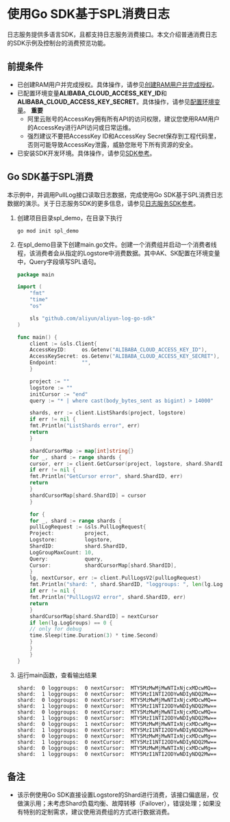 # 使用Go SDK基于SPL消费日志
日志服务提供多语言SDK，且都支持日志服务消费接口。本文介绍普通消费日志的SDK示例及控制台的消费预览功能。
## 前提条件
* 已创建RAM用户并完成授权。具体操作，请参见[创建RAM用户并完成授权](https://help.aliyun.com/zh/sls/using-the-openapi-example#78541bf01a5df)。
* 已配置环境变量**ALIBABA_CLOUD_ACCESS_KEY_ID**和**ALIBABA_CLOUD_ACCESS_KEY_SECRET**。具体操作，请参见[配置环境变量](https://help.aliyun.com/zh/sls/using-the-openapi-example#8e83951026slv)。
**重要**
  * 阿里云账号的AccessKey拥有所有API的访问权限，建议您使用RAM用户的AccessKey进行API访问或日常运维。
  * 强烈建议不要把AccessKey ID和AccessKey Secret保存到工程代码里，否则可能导致AccessKey泄露，威胁您账号下所有资源的安全。
* 已安装SDK开发环境。具体操作，请参见[SDK参考](https://help.aliyun.com/zh/sls/developer-reference/overview-of-log-service-sdk#reference-n3h-2sq-zdb)。
## Go SDK基于SPL消费
本示例中，并调用PullLog接口读取日志数据，完成使用Go SDK基于SPL消费日志数据的演示。关于日志服务SDK的更多信息，请参见[日志服务SDK参考](https://help.aliyun.com/zh/sls/developer-reference/overview-of-log-service-sdk#reference-n3h-2sq-zdb)。
1. 创建项目目录spl_demo，在目录下执行
    ```shell
    go mod init spl_demo
    ```
2. 在spl_demo目录下创建main.go文件。创建一个消费组并启动一个消费者线程，该消费者会从指定的Logstore中消费数据。其中AK、SK配置在环境变量中，Query字段填写SPL语句。
    ```go 
    package main

    import (
        "fmt"
        "time"
        "os"

        sls "github.com/aliyun/aliyun-log-go-sdk"
    )

    func main() {
        client := &sls.Client{
        AccessKeyID:     os.Getenv("ALIBABA_CLOUD_ACCESS_KEY_ID"),
        AccessKeySecret: os.Getenv("ALIBABA_CLOUD_ACCESS_KEY_SECRET"),
        Endpoint:        "",
        }

        project := ""
        logstore := ""
        initCursor := "end"
        query := "* | where cast(body_bytes_sent as bigint) > 14000"

        shards, err := client.ListShards(project, logstore)
        if err != nil {
        fmt.Println("ListShards error", err)
        return
        }

        shardCursorMap := map[int]string{}
        for _, shard := range shards {
        cursor, err := client.GetCursor(project, logstore, shard.ShardID, initCursor)
        if err != nil {
        fmt.Println("GetCursor error", shard.ShardID, err)
        return
        }
        shardCursorMap[shard.ShardID] = cursor
        }

        for {
        for _, shard := range shards {
        pullLogRequest := &sls.PullLogRequest{
        Project:          project,
        Logstore:         logstore,
        ShardID:          shard.ShardID,
        LogGroupMaxCount: 10,
        Query:            query,
        Cursor:           shardCursorMap[shard.ShardID],
        }
        lg, nextCursor, err := client.PullLogsV2(pullLogRequest)
        fmt.Println("shard: ", shard.ShardID, "loggroups: ", len(lg.LogGroups), "nextCursor: ", nextCursor)
        if err != nil {
        fmt.Println("PullLogsV2 error", shard.ShardID, err)
        return
        }
        shardCursorMap[shard.ShardID] = nextCursor
        if len(lg.LogGroups) == 0 {
        // only for debug
        time.Sleep(time.Duration(3) * time.Second)
        }
        }
        }
    }
    ```
3. 运行main函数，查看输出结果
    ```
    shard:  0 loggroups:  0 nextCursor:  MTY5MzMwMjMwNTIxNjcxMDcwMQ==
    shard:  1 loggroups:  0 nextCursor:  MTY5MzI1NTI2ODYwNDIyNDQ2Mw==
    shard:  0 loggroups:  0 nextCursor:  MTY5MzMwMjMwNTIxNjcxMDcwMQ==
    shard:  1 loggroups:  0 nextCursor:  MTY5MzI1NTI2ODYwNDIyNDQ2Mw==
    shard:  0 loggroups:  0 nextCursor:  MTY5MzMwMjMwNTIxNjcxMDcwMQ==
    shard:  1 loggroups:  0 nextCursor:  MTY5MzI1NTI2ODYwNDIyNDQ2Mw==
    shard:  0 loggroups:  1 nextCursor:  MTY5MzMwMjMwNTIxNjcxMDcwMg==
    shard:  1 loggroups:  0 nextCursor:  MTY5MzI1NTI2ODYwNDIyNDQ2Mw==
    shard:  0 loggroups:  0 nextCursor:  MTY5MzMwMjMwNTIxNjcxMDcwMg==
    shard:  1 loggroups:  0 nextCursor:  MTY5MzI1NTI2ODYwNDIyNDQ2Mw==
    shard:  0 loggroups:  0 nextCursor:  MTY5MzMwMjMwNTIxNjcxMDcwMg==
    shard:  1 loggroups:  0 nextCursor:  MTY5MzI1NTI2ODYwNDIyNDQ2Mw==
    ```
## 备注
* 该示例使用Go SDK直接设置Logstore的Shard进行消费，该接口偏底层，仅做演示用；未考虑Shard负载均衡、故障转移（Failover），错误处理；如果没有特别的定制需求，建议使用消费组的方式进行数据消费。
